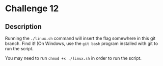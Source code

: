 # Challenge 12

## Description

Running the `./linux.sh` command will insert the flag somewhere in this git branch. Find it!
(On Windows, use the `git bash` program installed with git to run the script.

You may need to run  `chmod +x ./linux.sh` in order to run the script.
